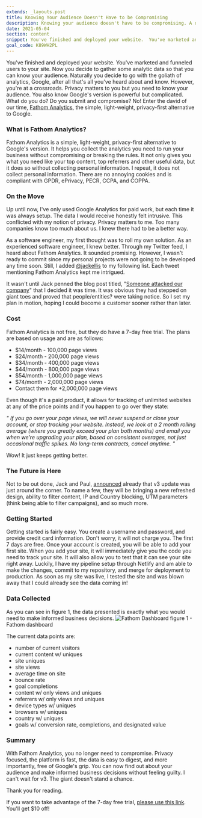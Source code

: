 ```yaml
---
extends: _layouts.post
title: Knowing Your Audience Doesn't Have to be Compromising
description: Knowing your audience doesn't have to be compromising. A quick look into how Fathom Analytics is a simple, light-weight, privacy-first alternative to Google Analytics.
date: 2021-05-04
section: content
snippet: You've finished and deployed your website.  You've marketed and funneled users to your site.  Now you decide to gather some analytic data so that you can know your audience.  Naturally you decide to go with the goliath of analytics, Google, after all that's all you've heard about and know. However, you're at a crossroads.  Privacy matters to you but you need to know your audience. You also know Google's version is powerful but complicated. What do you do? Do you submit and compromise? No! Enter the david of our time, Fathom Analytics, the simple, light-weight, privacy-first alternative to Google ...
goal_code: K89WH2PL
---
```


You've finished and deployed your website.  You've marketed and funneled users to your site.  Now you decide to gather some analytic data so that you can know your audience.  Naturally you decide to go with the goliath of analytics, Google, after all that's all you've heard about and know. However, you're at a crossroads.  Privacy matters to you but you need to know your audience. You also know Google's version is powerful but complicated. What do you do? Do you submit and compromise? No! Enter the david of our time, [Fathom Analytics](https://usefathom.com/), the simple, light-weight, privacy-first alternative to Google.

### What is Fathom Analytics?
Fathom Analytics is a simple, light-weight, privacy-first alternative to Google's version. It helps you collect the analytics you need to run your business without compromising or breaking the rules. It not only gives you what you need like your top content, top referrers and other useful data, but it does so without collecting personal information.  I repeat, it does not collect personal information. There are no annoying cookies and is compliant with GPDR, ePrivacy, PECR, CCPA, and COPPA.

### On the Move
Up until now, I've only used Google Analytics for paid work, but each time it was always setup.  The data I would receive honestly felt intrusive.  This conflicted with my notion of privacy. Privacy matters to me. Too many companies know too much about us. I knew there had to be a better way. 

As a software engineer, my first thought was to roll my own solution. As an experienced software engineer, I knew better.  Through my Twitter feed, I heard about Fathom Analytics. It sounded promising.  However, I wasn't ready to commit since my personal projects were not going to be developed any time soon. Still, I added [@jackellis](https://twitter.com/JackEllis) to my following list. Each tweet mentioning Fathom Analytics kept me intrigued.

It wasn't until Jack penned the blog post titled, "[Someone attacked our company](https://usefathom.com/blog/ddos-attack)"
that I decided it was time. It was obvious they had stepped on giant toes and proved that people/entities? were taking notice.
So I set my plan in motion, hoping I could become a customer sooner rather than later.

### Cost
Fathom Analytics is not free, but they do have a 7-day free trial. The plans are based on usage and are as follows:

- $14/month - 100,000 page views
- $24/month - 200,000 page views
- $34/month - 400,000 page views
- $44/month - 800,000 page views
- $54/month - 1,000,000 page views
- $74/month - 2,000,000 page views
- Contact them for +2,000,000 page views


Even though it's a paid product, it allows for tracking of unlimited websites at any of the price points and if you happen to go over they state:

*" If you go over your page views, we will never suspend or close your account, or stop tracking your website. Instead, we look at a 2 month rolling average (where you greatly exceed your plan both months) and email you when we’re upgrading your plan, based on consistent overages, not just occasional traffic spikes.
No long-term contracts, cancel anytime. "*

Wow! It just keeps getting better.

### The Future is Here
Not to be out done, Jack and Paul, [announced](https://usefathom.com/v3) already that v3 update was just around the corner. To name a few, they will be bringing a new refreshed design, ability to filter content, IP and Country blocking, UTM parameters (think being able to filter campaigns), and so much more.

### Getting Started
Getting started is fairly easy.  You create a username and password, and provide credit card information.  Don't worry, it will not charge you.  The first 7 days are free. Once your account is created, you will be able to add your first site.   When you add your site, it will immediately give you the code you need to track your site.  It will also allow you to test that it can see your site right away. Luckily, I have my pipeline setup through Netlify and am able to make the changes, commit to my repository, and merge for deployment to production.  As soon as my site was live, I tested the site and was blown away that I could already see the data coming in!

### Data Collected
As you can see in figure 1, the data presented is exactly what you would need to make informed business decisions.
![Fathom Dashboard](/assets/images/fathom_dashboard.png "current fathom dashboard")
figure 1 - Fathom dashboard

The current data points are:

- number of current visitors
- current content w/ uniques
- site uniques
- site views
- average time on site
- bounce rate
- goal completions
- content w/ only views and uniques
- referrers w/ only views and uniques
- device types w/ uniques
- browsers w/ uniques
- country w/ uniques
- goals w/ conversion rate, completions, and designated value

### Summary
With Fathom Analytics, you no longer need to compromise. Privacy focused, the platform is fast, the data is easy to digest, and more importantly, free of Google's grip. You can now find out about your audience and make informed business decisions without feeling guilty. I can't wait for v3.  The giant doesn't stand a chance.

Thank you for reading.

If you want to take advantage of the 7-day free trial, [please use this link](https://usefathom.com/ref/AKM9UL). You'll get $10 off!
